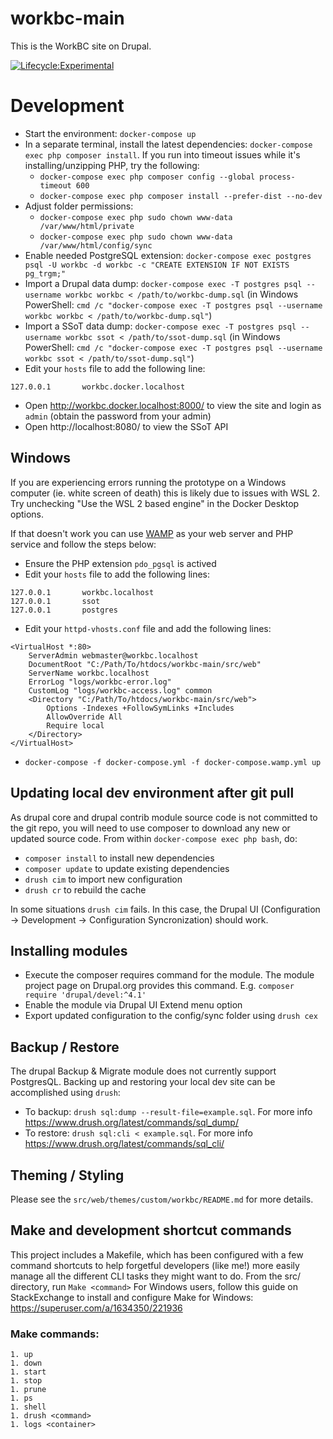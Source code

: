 workbc-main
===========

This is the WorkBC site on Drupal.

[![Lifecycle:Experimental](https://img.shields.io/badge/Lifecycle-Experimental-339999)](https://github.com/bcgov/workbc-ssot)

# Development
- Start the environment: `docker-compose up`
- In a separate terminal, install the latest dependencies: `docker-compose exec php composer install`. If you run into timeout issues while it's installing/unzipping PHP, try the following:
  - `docker-compose exec php composer config --global process-timeout 600`
  - `docker-compose exec php composer install --prefer-dist --no-dev`
- Adjust folder permissions:
  - `docker-compose exec php sudo chown www-data /var/www/html/private`
  - `docker-compose exec php sudo chown www-data /var/www/html/config/sync`
- Enable needed PostgreSQL extension: `docker-compose exec postgres psql -U workbc -d workbc -c "CREATE EXTENSION IF NOT EXISTS pg_trgm;"`
- Import a Drupal data dump: `docker-compose exec -T postgres psql --username workbc workbc < /path/to/workbc-dump.sql` (in Windows PowerShell: `cmd /c "docker-compose exec -T postgres psql --username workbc workbc < /path/to/workbc-dump.sql"`)
- Import a SSoT data dump: `docker-compose exec -T postgres psql --username workbc ssot < /path/to/ssot-dump.sql` (in Windows PowerShell: `cmd /c "docker-compose exec -T postgres psql --username workbc ssot < /path/to/ssot-dump.sql"`)
- Edit your `hosts` file to add the following line:
```
127.0.0.1       workbc.docker.localhost
```
- Open http://workbc.docker.localhost:8000/ to view the site and login as `admin` (obtain the password from your admin)
- Open http://localhost:8080/ to view the SSoT API

## Windows
If you are experiencing errors running the prototype on a Windows computer (ie. white screen of death) this is likely due to issues with WSL 2. Try unchecking "Use the WSL 2 based engine" in the Docker Desktop options.

If that doesn't work you can use [WAMP](https://www.wampserver.com/en/) as your web server and PHP service and follow the steps below:

- Ensure the PHP extension `pdo_pgsql` is actived
- Edit your `hosts` file to add the following lines:
```
127.0.0.1       workbc.localhost
127.0.0.1       ssot
127.0.0.1       postgres
```
- Edit your `httpd-vhosts.conf` file and add the following lines:
```
<VirtualHost *:80>
    ServerAdmin webmaster@workbc.localhost
    DocumentRoot "C:/Path/To/htdocs/workbc-main/src/web"
    ServerName workbc.localhost
    ErrorLog "logs/workbc-error.log"
    CustomLog "logs/workbc-access.log" common
  	<Directory "C:/Path/To/htdocs/workbc-main/src/web">
	    Options -Indexes +FollowSymLinks +Includes
    	AllowOverride All
    	Require local
  	</Directory>
</VirtualHost>
```
- `docker-compose -f docker-compose.yml -f docker-compose.wamp.yml up`

## Updating local dev environment after git pull
As drupal core and drupal contrib module source code is not committed to the git repo, you will need to use composer to download any new or updated source code. From within `docker-compose exec php bash`, do:
- `composer install` to install new dependencies
- `composer update` to update existing dependencies
- `drush cim` to import new configuration
- `drush cr` to rebuild the cache

In some situations `drush cim` fails. In this case, the Drupal UI (Configuration -> Development -> Configuration Syncronization) should work.

## Installing modules
- Execute the composer requires command for the module. The module project page on Drupal.org provides this command. E.g. `composer require 'drupal/devel:^4.1'`
- Enable the module via Drupal UI Extend menu option
- Export updated configuration to the config/sync folder using `drush cex`

## Backup / Restore
The drupal Backup & Migrate module does not currently support PostgresQL. Backing up and restoring your local dev site can be accomplished using `drush`:

- To backup: `drush sql:dump --result-file=example.sql`. For more info https://www.drush.org/latest/commands/sql_dump/
- To restore: `drush sql:cli < example.sql`. For more info https://www.drush.org/latest/commands/sql_cli/

## Theming / Styling
Please see the `src/web/themes/custom/workbc/README.md` for more details.

## Make and development shortcut commands
This project includes a Makefile, which has been configured with a few command shortcuts to help forgetful developers (like me!) more easily manage all the different CLI tasks they might want to do.
From the src/ directory, run `Make <command>`
For Windows users, follow this guide on StackExchange to install and configure Make for Windows: https://superuser.com/a/1634350/221936

### Make commands:
	1. up 
	1. down
	1. start
	1. stop
	1. prune
	1. ps
	1. shell
	1. drush <command>
	1. logs <container>